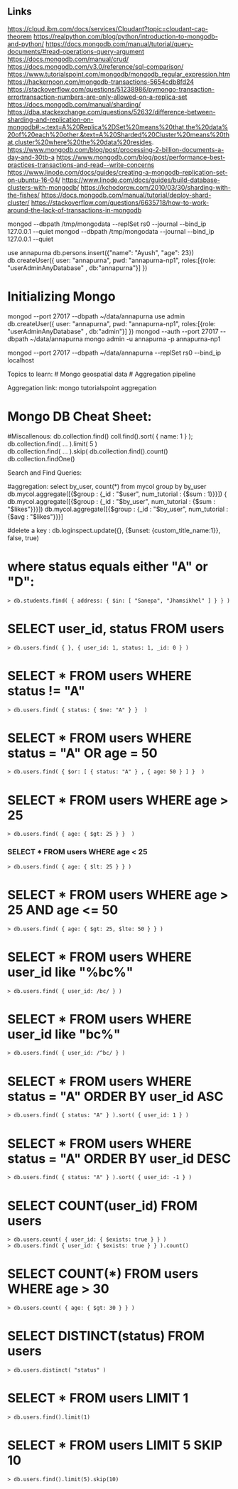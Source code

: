 ## Links
https://cloud.ibm.com/docs/services/Cloudant?topic=cloudant-cap-theorem
https://realpython.com/blog/python/introduction-to-mongodb-and-python/
https://docs.mongodb.com/manual/tutorial/query-documents/#read-operations-query-argument
https://docs.mongodb.com/manual/crud/
https://docs.mongodb.com/v3.0/reference/sql-comparison/
https://www.tutorialspoint.com/mongodb/mongodb_regular_expression.htm
https://hackernoon.com/mongodb-transactions-5654cdb8fd24
https://stackoverflow.com/questions/51238986/pymongo-transaction-errortransaction-numbers-are-only-allowed-on-a-replica-set
https://docs.mongodb.com/manual/sharding/
https://dba.stackexchange.com/questions/52632/difference-between-sharding-and-replication-on-mongodb#:~:text=A%20Replica%2DSet%20means%20that,the%20data%20of%20each%20other.&text=A%20Sharded%20Cluster%20means%20that,cluster%20where%20the%20data%20resides.
https://www.mongodb.com/blog/post/processing-2-billion-documents-a-day-and-30tb-a
https://www.mongodb.com/blog/post/performance-best-practices-transactions-and-read--write-concerns
https://www.linode.com/docs/guides/creating-a-mongodb-replication-set-on-ubuntu-16-04/
https://www.linode.com/docs/guides/build-database-clusters-with-mongodb/
https://kchodorow.com/2010/03/30/sharding-with-the-fishes/
https://docs.mongodb.com/manual/tutorial/deploy-shard-cluster/
https://stackoverflow.com/questions/6635718/how-to-work-around-the-lack-of-transactions-in-mongodb

mongod --dbpath /tmp/mongodata  --replSet rs0 --journal --bind_ip 127.0.0.1 --quiet
mongod --dbpath /tmp/mongodata --journal --bind_ip 127.0.0.1 --quiet

use annapurna
db.persons.insert({"name": "Ayush", "age": 23})
db.createUser({	
    user: "annapurna",
	pwd: "annapurna-np1",
    roles:[{role: "userAdminAnyDatabase" , db:"annapurna"}]
})


# Initializing Mongo 
mongod --port 27017 --dbpath ~/data/annapurna
use admin
db.createUser({
    user: "annapurna",
	pwd: "annapurna-np1",
    roles:[{role: "userAdminAnyDatabase" , db:"admin"}]
})
mongod --auth --port 27017 --dbpath ~/data/annapurna
mongo admin  -u annapurna -p annapurna-np1

mongod --port 27017 --dbpath ~/data/annapurna --replSet rs0 --bind_ip localhost

Topics to learn:
    # Mongo geospatial data
    # Aggregation pipeline

Aggregation link: mongo tutorialspoint aggregation




# Mongo DB Cheat Sheet:
#Miscallenous:
db.collection.find(<query>)	
coll.find().sort( { name: 1 } );
db.collection.find( ... ).limit( 5 )	 
db.collection.find( ... ).skip( <n> 
db.collection.find(<query>).count()
db.collection.findOne(<query>)	 

Search and Find Queries:

#aggregation:
 select by_user, count(*) from mycol group by by_user
db.mycol.aggregate([{$group : {_id : "$user", num_tutorial : {$sum : 1}}}])
{ 
db.mycol.aggregate([{$group : {_id : "$by_user", num_tutorial : {$sum : "$likes"}}}])
db.mycol.aggregate([{$group : {_id : "$by_user", num_tutorial : {$avg : "$likes"}}}]

#delete a key : db.loginspect.update({}, {$unset: {custom_title_name:1}}, false, true)
    	



# where status equals either "A" or "D":
	> db.students.find( { address: { $in: [ "Sanepa", "Jhamsikhel" ] } } )
	
# SELECT user_id, status FROM users
	> db.users.find( { }, { user_id: 1, status: 1, _id: 0 } )	

# SELECT * FROM users WHERE status != "A"
	> db.users.find( { status: { $ne: "A" } }  )

# SELECT * FROM users WHERE status = "A" OR age = 50
	> db.users.find( { $or: [ { status: "A" } , { age: 50 } ] }  )

# SELECT * FROM users WHERE age > 25
	> db.users.find( { age: { $gt: 25 } }  )

### SELECT * FROM users WHERE age < 25
	> db.users.find( { age: { $lt: 25 } } )

# SELECT * FROM users WHERE age > 25 AND   age <= 50
	> db.users.find( { age: { $gt: 25, $lte: 50 } } )

# SELECT * FROM users WHERE user_id like "%bc%" 
	> db.users.find( { user_id: /bc/ } )

# SELECT * FROM users WHERE user_id like "bc%"
	> db.users.find( { user_id: /^bc/ } )

# SELECT * FROM users WHERE status = "A" ORDER BY user_id ASC
	> db.users.find( { status: "A" } ).sort( { user_id: 1 } )

# SELECT * FROM users WHERE status = "A" ORDER BY user_id DESC
	> db.users.find( { status: "A" } ).sort( { user_id: -1 } )

# SELECT COUNT(user_id) FROM users
	> db.users.count( { user_id: { $exists: true } } )
	> db.users.find( { user_id: { $exists: true } } ).count()

# SELECT COUNT(*) FROM users WHERE age > 30
	> db.users.count( { age: { $gt: 30 } } )
	
# SELECT DISTINCT(status) FROM users
	> db.users.distinct( "status" )

# SELECT * FROM users LIMIT 1
	> db.users.find().limit(1)

# SELECT * FROM users LIMIT 5 SKIP 10
	> db.users.find().limit(5).skip(10)
			
				









